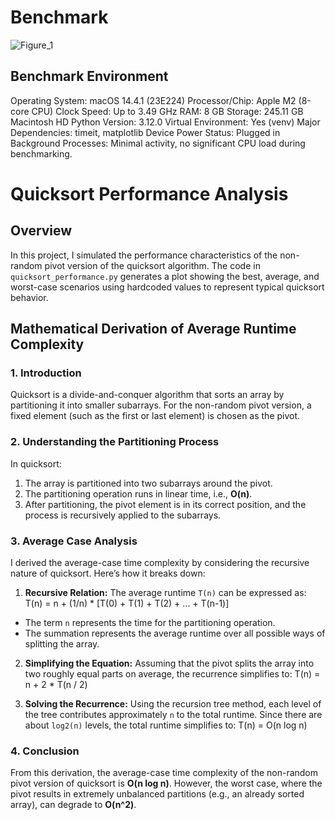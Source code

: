 # Benchmark 

![Figure_1](https://github.com/user-attachments/assets/55833ecc-ed0d-4a8a-a4ad-14932a9e0d82)

## Benchmark Environment
Operating System: macOS 14.4.1 (23E224)
Processor/Chip: Apple M2 (8-core CPU)
Clock Speed: Up to 3.49 GHz
RAM: 8 GB
Storage: 245.11 GB Macintosh HD
Python Version: 3.12.0
Virtual Environment: Yes (venv)
Major Dependencies: timeit, matplotlib
Device Power Status: Plugged in
Background Processes: Minimal activity, no significant CPU load during benchmarking.

# Quicksort Performance Analysis

## Overview
In this project, I simulated the performance characteristics of the non-random pivot version of the quicksort algorithm. The code in `quicksort_performance.py` generates a plot showing the best, average, and worst-case scenarios using hardcoded values to represent typical quicksort behavior.

## Mathematical Derivation of Average Runtime Complexity
### 1. Introduction
Quicksort is a divide-and-conquer algorithm that sorts an array by partitioning it into smaller subarrays. For the non-random pivot version, a fixed element (such as the first or last element) is chosen as the pivot.

### 2. Understanding the Partitioning Process
In quicksort:
1. The array is partitioned into two subarrays around the pivot.
2. The partitioning operation runs in linear time, i.e., **O(n)**.
3. After partitioning, the pivot element is in its correct position, and the process is recursively applied to the subarrays.

### 3. Average Case Analysis
I derived the average-case time complexity by considering the recursive nature of quicksort. Here’s how it breaks down:

1. **Recursive Relation:** 
   The average runtime `T(n)` can be expressed as:
T(n) = n + (1/n) * [T(0) + T(1) + T(2) + ... + T(n-1)]

- The term `n` represents the time for the partitioning operation.
- The summation represents the average runtime over all possible ways of splitting the array.

2. **Simplifying the Equation:**
Assuming that the pivot splits the array into two roughly equal parts on average, the recurrence simplifies to:
T(n) = n + 2 * T(n / 2)


3. **Solving the Recurrence:**
Using the recursion tree method, each level of the tree contributes approximately `n` to the total runtime. Since there are about `log2(n)` levels, the total runtime simplifies to:
T(n) = O(n log n)

### 4. Conclusion
From this derivation, the average-case time complexity of the non-random pivot version of quicksort is **O(n log n)**. However, the worst case, where the pivot results in extremely unbalanced partitions (e.g., an already sorted array), can degrade to **O(n^2)**.
